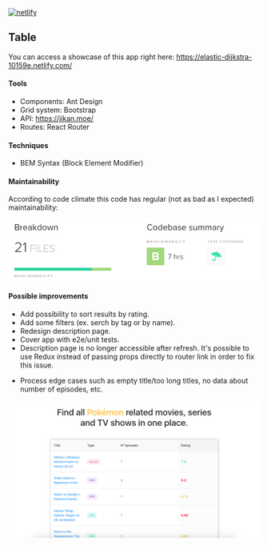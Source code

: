 [![netlify](https://img.shields.io/badge/netlify-run-%2340a9ff)](https://elastic-dijkstra-10159e.netlify.com/)

## Table

You can access a showcase of this app right here: https://elastic-dijkstra-10159e.netlify.com/

#### Tools

- Components: Ant Design
- Grid system: Bootstrap
- API: https://jikan.moe/
- Routes: React Router

#### Techniques

- BEM Syntax (Block Element Modifier)

#### Maintainability

According to code climate this code has regular (not as bad as I expected) maintainability:

![maint](./img/main.png)

#### Possible improvements

- Add possibility to sort results by rating.
- Add some filters (ex. serch by tag or by name).
- Redesign description page.
- Cover app with e2e/unit tests.
- Description page is no longer accessible after refresh. It's possible to use Redux instead of passing props directly to router link in order to fix this issue.
* Process edge cases such as empty title/too long titles, no data about number of episodes, etc.

![home](./img/home.png)
